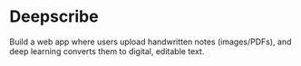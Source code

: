 # Deepscribe
Build a web app where users upload handwritten notes (images/PDFs), and deep learning converts them to digital, editable text.
